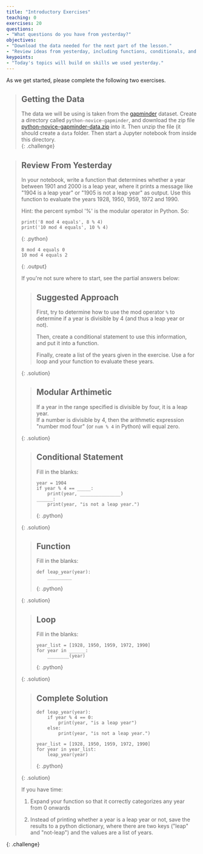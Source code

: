 ```yaml
---
title: "Introductory Exercises"
teaching: 0
exercises: 20
questions:
- "What questions do you have from yesterday?"
objectives:
- "Download the data needed for the next part of the lesson." 
- "Review ideas from yesterday, including functions, conditionals, and loops." 
keypoints:
- "Today's topics will build on skills we used yesterday."
---
```


As we get started, please complete the following two exercises.  

> ## Getting the Data
> 
> The data we will be using is taken from the [gapminder][gapminder] dataset.
> Create a directory called `python-novice-gapminder`, and download the zip file
> [python-novice-gapminder-data.zip]({{page.root}}/files/python-novice-gapminder-data.zip)
> into it.  Then unzip the file (it should create a `data` folder.  Then start a Jupyter 
> notebook from inside this directory.    
{: .challenge}

> ## Review From Yesterday
> 
> In your notebook, write a function that determines whether a year between 1901 and 2000 is a leap year, 
> where it prints a message like "1904 is a leap year" or "1905 is not a leap year" as 
> output.  Use this function to evaluate the years 1928, 1950, 1959, 1972 and 1990.    
> 
> Hint: the percent symbol '%' is the modular operator in Python.  So: 
>
> ~~~
> print('8 mod 4 equals', 8 % 4)
> print('10 mod 4 equals', 10 % 4)
> ~~~
> {: .python}
> ~~~
> 8 mod 4 equals 0
> 10 mod 4 equals 2
> ~~~
> {: .output}
> 
> If you're not sure where to start, see the partial answers below: 
> 
> > ## Suggested Approach
> > 
> > First, try to determine how to use the mod operator `%` to determine 
> > if a year is divisible by 4 (and thus a leap year or not).  
> > 
> > Then, create a conditional statement to use this information, and put 
> > it into a function.  
> > 
> > Finally, create a list of the years given in the exercise.  Use a for loop 
> > and your function to evaluate these years.  
> > 
> {: .solution}
> 
> > ## Modular Arthimetic
> > 
> > If a year in the range specified is divisible by four, it is a leap year.  
> > If a number is divisible by 4, then the arithmetic expression "number mod four" (or 
> > `num % 4` in Python) will equal zero.  
> > 
> {: .solution}
> 
> > ## Conditional Statement
> > 
> > Fill in the blanks: 
> > 
> > ~~~
> > year = 1904
> > if year % 4 == _____:
> >     print(year, _______________)
> > ______: 
> >     print(year, "is not a leap year.")
> > ~~~
> > {: .python}
> > 
> {: .solution}
> 
> > ## Function
> > 
> > Fill in the blanks: 
> > 
> > ~~~
> > def leap_year(year):
> > 	_________
> > ~~~
> > {: .python}
> > 
> {: .solution}
> 
> > ## Loop
> > 
> > Fill in the blanks: 
> > 
> > ~~~
> > year_list = [1928, 1950, 1959, 1972, 1990]
> > for year in ______:
> >     ________(year)
> > ~~~
> > {: .python}
> > 
> {: .solution}
> 
> > ## Complete Solution
> > 
> > ~~~
> > def leap_year(year):
> >     if year % 4 == 0:
> >         print(year, "is a leap year")
> >     else:
> >         print(year, "is not a leap year.")
> > 
> > year_list = [1928, 1950, 1959, 1972, 1990]
> > for year in year_list:
> >     leap_year(year)
> > ~~~
> > {: .python}
> > 
> {: .solution}
> 
> If you have time: 
> 
> 1. Expand your function so that it correctly categorizes 
> any year from 0 onwards
> 
> 1. Instead of printing whether a year is a leap year or not, save 
> the results to a python dictionary, where there are two keys ("leap"
> and "not-leap") and the values are a list of years.  
> 
{: .challenge}

[anaconda]: https://docs.continuum.io/anaconda/install
[jupyter]: http://jupyter.org/
[markdown]: https://en.wikipedia.org/wiki/Markdown
[gapminder]: http://gapminder.org
